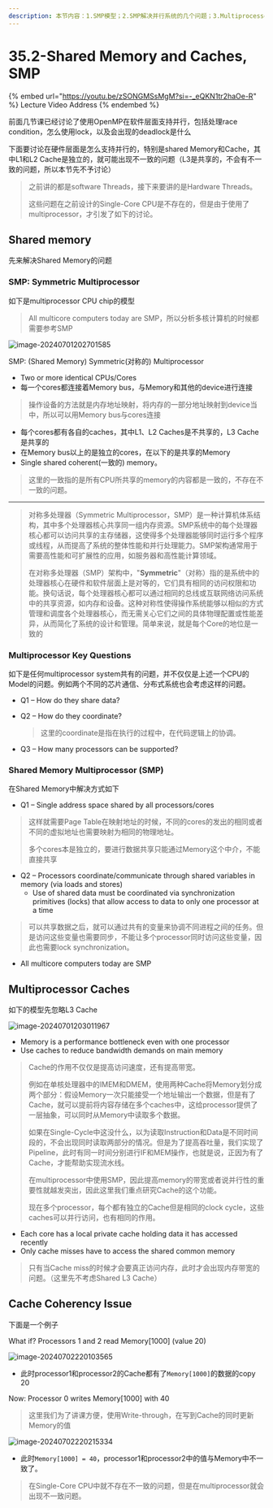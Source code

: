 ```yaml
---
description: 本节内容：1.SMP模型；2.SMP解决并行系统的几个问题；3.Multiprocessor Caches如何提高Memory的带宽，使得同一时间能够访问Memory的多个地址；4.Multiprocessor会出现的一致性问题。
---
```


# 35.2-Shared Memory and Caches, SMP

{% embed url="https://youtu.be/zSONGMSsMgM?si=-_eQKN1tr2haOe-R" %}
Lecture Video Address
{% endembed %}

前面几节课已经讨论了使用OpenMP在软件层面支持并行，包括处理race condition，怎么使用lock，以及会出现的deadlock是什么

下面要讨论在硬件层面是怎么支持并行的，特别是shared Memory和Cache，其中L1和L2 Cache是独立的，就可能出现不一致的问题（L3是共享的，不会有不一致的问题，所以本节先不予讨论）

> 之前讲的都是software Threads，接下来要讲的是Hardware Threads。
>
> 这些问题在之前设计的Single-Core CPU是不存在的，但是由于使用了multiprocessor，才引发了如下的讨论。

## Shared memory

先来解决Shared Memory的问题

### SMP: Symmetric Multiprocessor

如下是multiprocessor CPU chip的模型

> All multicore computers today are SMP，所以分析多核计算机的时候都需要参考SMP

![image-20240701202701585](.image/image-20240701202701585.png)

SMP: (Shared Memory) Symmetric(对称的) Multiprocessor

- Two or more identical CPUs/Cores
- 每一个cores都连接着Memory bus，与Memory和其他的device进行连接

> 操作设备的方法就是内存地址映射，将内存的一部分地址映射到device当中，所以可以用Memory bus与cores连接

- 每个cores都有各自的caches，其中L1、L2 Caches是不共享的，L3 Cache是共享的
- 在Memory bus以上的是独立的cores，在以下的是共享的Memory
- Single shared coherent(一致的) memory。

> 这里的一致指的是所有CPU所共享的memory的内容都是一致的，不存在不一致的问题。

---

> 对称多处理器（Symmetric Multiprocessor，SMP）是一种计算机体系结构，其中多个处理器核心共享同一组内存资源。SMP系统中的每个处理器核心都可以访问共享的主存储器，这使得多个处理器能够同时运行多个程序或线程，从而提高了系统的整体性能和并行处理能力。SMP架构通常用于需要高性能和可扩展性的应用，如服务器和高性能计算领域。
>
> 在对称多处理器（SMP）架构中，"**Symmetric**"（对称）指的是系统中的处理器核心在硬件和软件层面上是对等的，它们具有相同的访问权限和功能。换句话说，每个处理器核心都可以通过相同的总线或互联网络访问系统中的共享资源，如内存和设备。这种对称性使得操作系统能够以相似的方式管理和调度各个处理器核心，而无需关心它们之间的具体物理配置或性能差异，从而简化了系统的设计和管理。简单来说，就是每个Core的地位是一致的

### Multiprocessor Key Questions

如下是任何multiprocessor system共有的问题，并不仅仅是上述一个CPU的Model的问题。例如两个不同的芯片通信、分布式系统也会考虑这样的问题。

- Q1 – How do they share data?

- Q2 – How do they coordinate?

    > 这里的coordinate是指在执行的过程中，在代码逻辑上的协调。

- Q3 – How many processors can be supported?

### Shared Memory Multiprocessor (SMP)

在Shared Memory中解决方式如下

- Q1 – Single address space shared by all processors/cores

> 这样就需要Page Table在映射地址的时候，不同的cores的发出的相同或者不同的虚拟地址也需要映射为相同的物理地址。
>
> 多个cores本是独立的，要进行数据共享只能通过Memory这个中介，不能直接共享

- Q2 – Processors coordinate/communicate through shared variables in memory (via loads and stores)
    - Use of shared data must be coordinated via synchronization primitives (locks) that allow access to data to only one processor at a time

> 可以共享数据之后，就可以通过共有的变量来协调不同进程之间的任务。但是访问这些变量也需要同步，不能让多个processor同时访问这些变量，因此也需要lock synchronization。

- All multicore computers today are SMP

## Multiprocessor Caches

如下的模型先忽略L3 Cache

![image-20240701203011967](.image/image-20240701203011967.png)

- Memory is a performance bottleneck even with one processor
- Use caches to reduce bandwidth demands on main memory

> Cache的作用不仅仅是提高访问速度，还有提高带宽。
>
> 例如在单核处理器中的IMEM和DMEM，使用两种Cache将Memory划分成两个部分：假设Memory一次只能接受一个地址输出一个数据，但是有了Cache，就可以提前将内容存储在多个caches中，这给processor提供了一层抽象，可以同时从Memory中读取多个数据。
>
> 如果在Single-Cycle中这没什么，以为读取Instruction和Data是不同时间段的，不会出现同时读取两部分的情况。但是为了提高吞吐量，我们实现了Pipeline，此时有同一时间分别进行IF和MEM操作，也就是说，正因为有了Cache，才能帮助实现流水线。
>
> 在multiprocessor中使用SMP，因此提高memory的带宽或者说并行性的重要性就越发突出，因此这里我们重点研究Cache的这个功能。
>
> 现在多个processor，每个都有独立的Cache但是相同的clock cycle，这些caches可以并行访问，也有相同的作用。

- Each core has a local private cache holding data it has accessed recently
- Only cache misses have to access the shared common memory

> 只有当Cache miss的时候才会要真正访问内存，此时才会出现内存带宽的问题。（这里先不考虑Shared L3 Cache）

## Cache Coherency Issue

下面是一个例子

What if? Processors 1 and 2 read Memory[1000] (value 20)

![image-20240702220103565](.image/image-20240702220103565.png)

- 此时processor1和processor2的Cache都有了`Memory[1000]`的数据的copy 20

Now: Processor 0 writes Memory[1000] with 40

> 这里我们为了讲课方便，使用Write-through，在写到Cache的同时更新Memory的值

![image-20240702220215334](.image/image-20240702220215334.png)

- 此时`Memory[1000] = 40`，processor1和processor2中的值与Memory中不一致了。

> 在Single-Core CPU中就不存在不一致的问题，但是在multiprocessor就会出现不一致问题。
